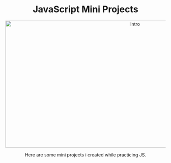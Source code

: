 <h1 align="center"> JavaScript Mini Projects </h1>

<p align="center">
  <img src="https://i.giphy.com/26tn33aiTi1jkl6H6.webp" alt="Intro" width="800" height="400" />
</p>

<p align="center">
Here are some mini projects i created while practicing JS.
</p>
